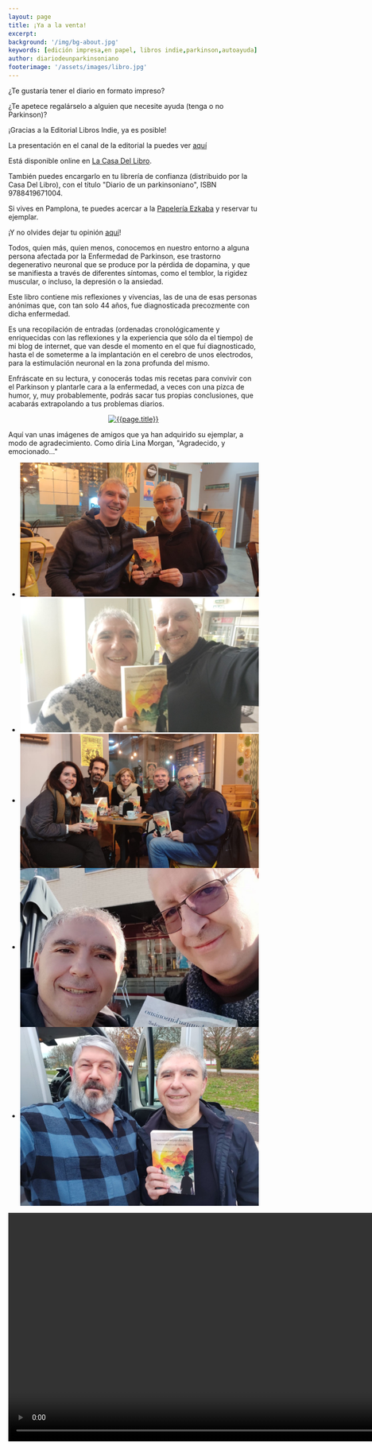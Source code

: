 ```yaml
---
layout: page
title: ¡Ya a la venta!
excerpt: 
background: '/img/bg-about.jpg'
keywords: [edición impresa,en papel, libros indie,parkinson,autoayuda]
author: diariodeunparkinsoniano
footerimage: '/assets/images/libro.jpg'
---
```


¿Te gustaría tener el diario en formato impreso?

¿Te apetece regalárselo a alguien que necesite ayuda (tenga o no Parkinson)?

¡Gracias a la Editorial Libros Indie, ya es posible!

La presentación en el canal de la editorial la puedes ver [aquí](https://youtu.be/3zu1g4SRBlM)

Está disponible online en [La Casa Del Libro](https://www.casadellibro.com/libro-diariodeunparkinsoniano-plantale-cara-a-tu-enfermedad/9788419671004/13429952).

También puedes encargarlo en tu librería de confianza (distribuido por la Casa Del Libro), con el título "Diario de un parkinsoniano", ISBN 9788419671004.

Si vives en Pamplona, te puedes acercar a la [Papelería Ezkaba](https://goo.gl/maps/XdCYyDgke24D3Kc67) y reservar tu ejemplar.

¡Y no olvides dejar tu opinión [aquí](https://www.casadellibro.com/libro-diariodeunparkinsoniano-plantale-cara-a-tu-enfermedad/9788419671004/13429952)!

Todos, quien más, quien menos, conocemos en nuestro entorno a alguna persona afectada por la Enfermedad de Parkinson, ese trastorno degenerativo neuronal que se produce por la pérdida de dopamina, y que se manifiesta a través de diferentes síntomas, como el temblor, la rigidez muscular, o incluso, la depresión o la ansiedad.

Este libro contiene mis reflexiones y vivencias, las de una de esas personas anónimas que, con tan solo 44 años, fue diagnosticada precozmente con dicha enfermedad. 

Es una recopilación de entradas (ordenadas cronológicamente y enriquecidas con las reflexiones y la experiencia que sólo da el tiempo) de mi blog de internet, que van desde el momento en el que fuí diagnosticado, hasta el de someterme a la implantación en el cerebro de unos electrodos, para la estimulación neuronal en la zona profunda del mismo.

Enfráscate en su lectura, y conocerás todas mis recetas para convivir con el Parkinson y plantarle cara a la enfermedad, a veces con una pizca de humor, y, muy probablemente, podrás sacar tus propias conclusiones, que acabarás extrapolando a tus problemas diarios.

<div align="center">
<a href="https://www.casadellibro.com/libro-diariodeunparkinsoniano-plantale-cara-a-tu-enfermedad/9788419671004/13429952">
<img class="img-fluid"   src="{{page.footerimage}}" alt="{{page.title}}"  />
</a>
</div>

Aquí van unas imágenes de amigos que ya han adquirido su ejemplar, a modo de agradecimiento.
Como diría Lina Morgan, "Agradecido, y emocionado..."

<div class="slider-frame">
        <ul>
            <li><img src="/assets/libro/ilde.jpg" alt=""></li>
            <li><img  src="/assets/libro/visi.jpg" alt=""></li>
            <li><img align="center" src="/assets/libro/compisteleco.jpg" alt=""></li>
            <li><img align="center" src="/assets/libro/koldo.jpg" alt=""></li>
             <li><img align="center" src="/assets/libro/miguel.jpg" alt=""></li>
        </ul>
    </div>

<div align="center">
<video width="auto" height="460"  controls >
  <source src="/assets/libro/libro.mp4" type="video/mp4">
  Your browser does not support the video tag.
</video>

</div>

    